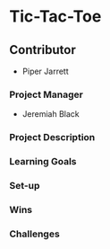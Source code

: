 # Tic-Tac-Toe

## Contributor

* Piper Jarrett

### Project Manager

* Jeremiah Black

### Project Description

### Learning Goals

### Set-up

### Wins

### Challenges
